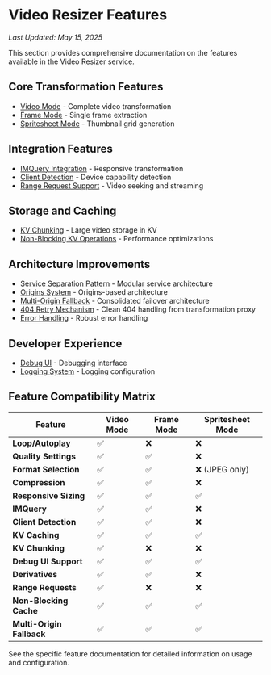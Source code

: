 # Video Resizer Features

*Last Updated: May 15, 2025*

This section provides comprehensive documentation on the features available in the Video Resizer service.

## Core Transformation Features

- [Video Mode](./video-mode.md) - Complete video transformation
- [Frame Mode](./frame-mode.md) - Single frame extraction
- [Spritesheet Mode](./spritesheet-mode.md) - Thumbnail grid generation

## Integration Features

- [IMQuery Integration](./imquery.md) - Responsive transformation
- [Client Detection](./client-detection.md) - Device capability detection
- [Range Request Support](./range-request-support.md) - Video seeking and streaming

## Storage and Caching

- [KV Chunking](./kv-chunking.md) - Large video storage in KV
- [Non-Blocking KV Operations](../caching/performance-optimizations.md) - Performance optimizations

## Architecture Improvements

- [Service Separation Pattern](../architecture/service-separation.md) - Modular service architecture
- [Origins System](../architecture/origins-system.md) - Origins-based architecture
- [Multi-Origin Fallback](../architecture/multi-origin-fallback.md) - Consolidated failover architecture
- [404 Retry Mechanism](./404-retry-mechanism.md) - Clean 404 handling from transformation proxy
- [Error Handling](../error-handling/implementation.md) - Robust error handling

## Developer Experience

- [Debug UI](./debug-ui.md) - Debugging interface
- [Logging System](./logging.md) - Logging configuration

## Feature Compatibility Matrix

| Feature | Video Mode | Frame Mode | Spritesheet Mode |
|---------|------------|------------|------------------|
| **Loop/Autoplay** | ✅ | ❌ | ❌ |
| **Quality Settings** | ✅ | ✅ | ❌ |
| **Format Selection** | ✅ | ✅ | ❌ (JPEG only) |
| **Compression** | ✅ | ✅ | ❌ |
| **Responsive Sizing** | ✅ | ✅ | ✅ |
| **IMQuery** | ✅ | ✅ | ❌ |
| **Client Detection** | ✅ | ✅ | ❌ |
| **KV Caching** | ✅ | ✅ | ✅ |
| **KV Chunking** | ✅ | ❌ | ❌ |
| **Debug UI Support** | ✅ | ✅ | ✅ |
| **Derivatives** | ✅ | ✅ | ❌ |
| **Range Requests** | ✅ | ❌ | ❌ |
| **Non-Blocking Cache** | ✅ | ✅ | ✅ |
| **Multi-Origin Fallback** | ✅ | ✅ | ✅ |

See the specific feature documentation for detailed information on usage and configuration.